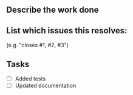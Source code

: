 ## Describe the work done

## List which issues this resolves:

(e.g. "closes #1, #2, #3")

## Tasks

* [ ] Added tests
* [ ] Updated documentation